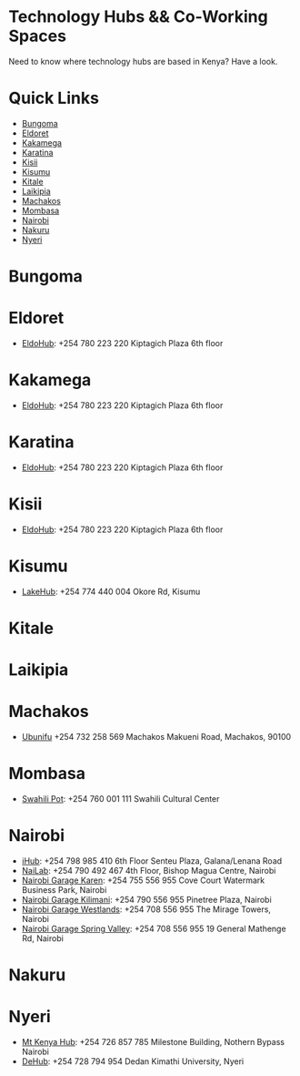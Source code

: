 # Technology Hubs && Co-Working Spaces
Need to know where technology hubs are based in Kenya? Have a look.

# Quick Links

* [Bungoma](https://github.com/ItsMurumba/tech-hubs#bungoma)
* [Eldoret](https://github.com/ItsMurumba/tech-hubs#eldoret)
* [Kakamega](https://github.com/ItsMurumba/tech-hubs#kakamega)
* [Karatina](https://github.com/ItsMurumba/tech-hubs#karatina)
* [Kisii](https://github.com/ItsMurumba/tech-hubs#kisii)
* [Kisumu](https://github.com/ItsMurumba/tech-hubs#kisumu)
* [Kitale](https://github.com/ItsMurumba/tech-hubs#kitale)
* [Laikipia](https://github.com/ItsMurumba/tech-hubs#laikipia)
* [Machakos](https://github.com/ItsMurumba/tech-hubs#machakos)
* [Mombasa](https://github.com/ItsMurumba/tech-hubs#mombasa)
* [Nairobi](https://github.com/ItsMurumba/tech-hubs#nairobi)
* [Nakuru](https://github.com/ItsMurumba/tech-hubs#nakuru)
* [Nyeri](https://github.com/ItsMurumba/tech-hubs#nyeri)

# Bungoma

# Eldoret
* [EldoHub](https://www.eldohub.co.ke/): +254  780 223 220 Kiptagich Plaza 6th floor

# Kakamega
* [EldoHub](https://www.eldohub.co.ke/): +254  780 223 220 Kiptagich Plaza 6th floor

# Karatina
* [EldoHub](https://www.eldohub.co.ke/): +254  780 223 220 Kiptagich Plaza 6th floor

# Kisii
* [EldoHub](https://www.eldohub.co.ke/): +254  780 223 220 Kiptagich Plaza 6th floor

# Kisumu
* [LakeHub](https://lakehub.co.ke/): +254 774 440 004 Okore Rd, Kisumu

# Kitale

# Laikipia

# Machakos
* [Ubunifu](http://www.ubunifuhubs.net/) +254 732 258 569 Machakos Makueni Road, Machakos, 90100



# Mombasa
* [Swahili Pot](https://swahilipothub.co.ke/): +254 760 001 111 Swahili Cultural Center



# Nairobi
* [iHub](https://ihub.co.ke/): +254 798 985 410 6th Floor Senteu Plaza, Galana/Lenana Road
* [NaiLab](https://nailab.co/):  +254 790 492 467 4th Floor, Bishop Magua Centre, Nairobi
* [Nairobi Garage Karen](https://nairobigarage.com/office-space-in-karen/):  +254 755 556 955 Cove Court Watermark Business Park, Nairobi
* [Nairobi Garage Kilimani](https://nairobigarage.com/office-space-in-kilimani/): +254 790 556 955 Pinetree Plaza, Nairobi
* [Nairobi Garage Westlands](https://nairobigarage.com/office-in-westlands/): +254 708 556 955 The Mirage Towers, Nairobi
* [Nairobi Garage Spring Valley](https://nairobigarage.com/office-space-in-spring-valley/): +254 708 556 955 19 General Mathenge Rd, Nairobi

# Nakuru





# Nyeri
* [Mt Kenya Hub](https://mtkenyahub.com/ea/): +254 726 857 785 Milestone Building, Nothern Bypass Nairobi
* [DeHub](https://dehub.dkut.ac.ke/): +254 728 794 954 Dedan Kimathi University, Nyeri

